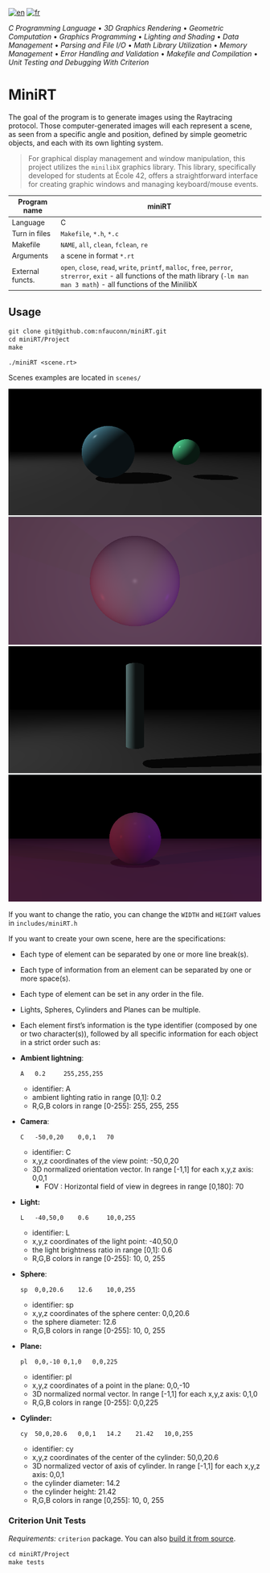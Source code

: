 [![en](https://img.shields.io/badge/lang-en-pink.svg)](https://github.com/nfauconn/miniRT/blob/master/README.md)
[![fr](https://img.shields.io/badge/lang-fr-purple.svg)](https://github.com/nfauconn/miniRT/blob/master/README.fr.md)

*C Programming Language* • *3D Graphics Rendering* • *Geometric Computation* • *Graphics Programming* • *Lighting and Shading* • *Data Management* • *Parsing and File I/O* • *Math Library Utilization* • *Memory Management* • *Error Handling and Validation* • *Makefile and Compilation* • *Unit Testing and Debugging With Criterion*

# MiniRT

The goal of the program is to generate images using the Raytracing protocol. Those computer-generated images will each represent a scene, as seen from a specific angle and position, defined by simple geometric objects, and each with its own lighting system.

>For graphical display management and window manipulation, this project utilizes the `minilibX` graphics library. This library, specifically developed for students at École 42, offers a straightforward interface for creating graphic windows and managing keyboard/mouse events.

| Program name | miniRT |
|--|--|
Language | C
Turn in files | `Makefile`, `*.h`, `*.c`
Makefile  | `NAME`, `all`, `clean`, `fclean`, `re` 
Arguments | a scene in format `*.rt`
External functs. | `open`, `close`, `read`, `write`, `printf`, `malloc`, `free`, `perror`, `strerror`, `exit` - all functions of the math library (`-lm man man 3 math`) - all functions of the MinilibX

## Usage

```shell
git clone git@github.com:nfauconn/miniRT.git
cd miniRT/Project
make
```

```shell
./miniRT <scene.rt>
```

Scenes examples are located in `scenes/`

<img src="./.pics/2sp1pl.png">
<img src="./.pics/multi_colo_lights_from_up.png">
<img src="./.pics/cylindre.png">
<img src="./.pics/multicolorlightsdhadows.png">

If you want to change the ratio, you can change the `WIDTH` and `HEIGHT` values in `includes/miniRT.h`

If you want to create your own scene, here are the specifications:

- Each type of element can be separated by one or more line break(s).
- Each type of information from an element can be separated by one or more space(s).
- Each type of element can be set in any order in the file.
- Lights, Spheres, Cylinders and Planes can be multiple.

- Each element first’s information is the type identifier (composed by one or two character(s)), followed by all specific information for each object in a strict order such as:
- **Ambient lightning**:
	```
	A	0.2		255,255,255
	```
	- identifier: A
	- ambient lighting ratio in range [0,1]: 0.2
	- R,G,B colors in range [0-255]: 255, 255, 255
- **Camera**:
	```
	C	-50,0,20	0,0,1	70
	```
	- identifier: C
	- x,y,z coordinates of the view point: -50,0,20
	- 3D normalized orientation vector. In range [-1,1] for each x,y,z axis: 0,0,1
       - FOV : Horizontal field of view in degrees in range [0,180]: 70
- **Light:**
	```
	L	-40,50,0	0.6		10,0,255
	```
	- identifier: L
	- x,y,z coordinates of the light point: -40,50,0
	- the light brightness ratio in range [0,1]: 0.6
	- R,G,B colors in range [0-255]: 10, 0, 255
- **Sphere**:
	```
	sp	0,0,20.6	12.6	10,0,255
	```
	- identifier: sp
	- x,y,z coordinates of the sphere center: 0,0,20.6
	- the sphere diameter: 12.6
	- R,G,B colors in range [0-255]: 10, 0, 255
- **Plane:**
	```
	pl	0,0,-10	0,1,0	0,0,225
	```
	- identifier: pl
	- x,y,z coordinates of a point in the plane: 0,0,-10
	- 3D normalized normal vector. In range [-1,1] for each x,y,z axis: 0,1,0
	- R,G,B colors in range [0-255]: 0,0,225
- **Cylinder:**
	```
	cy	50,0,20.6	0,0,1	14.2	21.42	10,0,255
	```
	- identifier: cy
	- x,y,z coordinates of the center of the cylinder: 50,0,20.6
	- 3D normalized vector of axis of cylinder. In range [-1,1] for each x,y,z axis:
	0,0,1
	- the cylinder diameter: 14.2
	- the cylinder height: 21.42
	- R,G,B colors in range [0,255]: 10, 0, 255

### Criterion Unit Tests

*Requirements:* `criterion` package. You can also [build it from source](https://criterion.readthedocs.io/en/master/setup.html).

```shell
cd miniRT/Project
make tests
```

